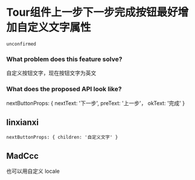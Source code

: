 # Tour组件上一步下一步完成按钮最好增加自定义文字属性

`unconfirmed`

### What problem does this feature solve?

自定义按钮文字，现在按钮文字为英文

### What does the proposed API look like?

nextButtonProps: {
nextText: '下一步',
preText: '上一步'，
okText: '完成'
}

<!-- generated by ant-design-issue-helper. DO NOT REMOVE -->

## linxianxi

```
nextButtonProps: { children: '自定义文字' }
```

## MadCcc

也可以用自定义 locale

